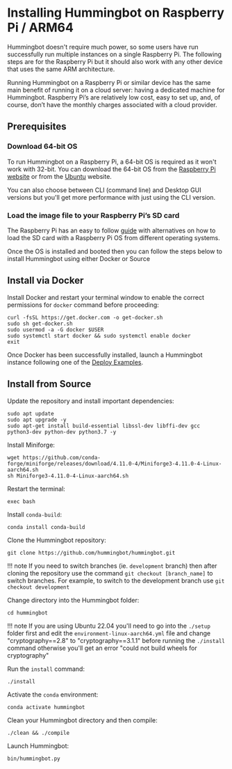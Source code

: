 # Installing Hummingbot on Raspberry Pi / ARM64

Hummingbot doesn't require much power, so some users have run successfully run multiple instances on a single Raspberry Pi. The following steps are for the Raspberry Pi but it should also work with any other device that uses the same ARM architecture.

Running Hummingbot on a Raspberry Pi or similar device has the same main benefit of running it on a cloud server: having a dedicated machine for Hummingbot. Raspberry Pi’s are relatively low cost, easy to set up, and, of course, don’t have the monthly charges associated with a cloud provider.

## Prerequisites

### Download 64-bit OS

To run Hummingbot on a Raspberry Pi, a 64-bit OS is required as it won't work with 32-bit. You can download the 64-bit OS from the [Raspberry Pi website](https://www.raspberrypi.com/software/operating-systems/#raspberry-pi-os-64-bit) or from the [Ubuntu](https://ubuntu.com/download/raspberry-pi) website.

You can also choose between CLI (command line) and Desktop GUI versions but you'll get more performance with just using the CLI version.

### Load the image file to your Raspberry Pi’s SD card

The Raspberry Pi has an easy to follow [guide](https://www.raspberrypi.org/documentation/installation/installing-images/) with alternatives on how to load the SD card with a Raspberry Pi OS from different operating systems.

Once the OS is installed and booted then you can follow the steps below to install Hummingbot using either Docker or Source

## Install via Docker

Install Docker and restart your terminal window to enable the correct permissions for `docker` command before proceeding:
```
curl -fsSL https://get.docker.com -o get-docker.sh
sudo sh get-docker.sh
sudo usermod -a -G docker $USER
sudo systemctl start docker && sudo systemctl enable docker
exit
```

Once Docker has been successfully installed, launch a Hummingbot instance following one of the [Deploy Examples](/installation/deploy/).

## Install from Source

Update the repository and install important dependencies:
```
sudo apt update
sudo apt upgrade -y
sudo apt-get install build-essential libssl-dev libffi-dev gcc python3-dev python-dev python3.7 -y
```

Install Miniforge:
```
wget https://github.com/conda-forge/miniforge/releases/download/4.11.0-4/Miniforge3-4.11.0-4-Linux-aarch64.sh
sh Miniforge3-4.11.0-4-Linux-aarch64.sh
```

Restart the terminal:
```
exec bash
```

Install `conda-build`:
```
conda install conda-build
```

Clone the Hummingbot repository:
```
git clone https://github.com/hummingbot/hummingbot.git
```

!!! note
    If you need to switch branches (ie. `development` branch) then after cloning the repository use the command `git checkout [branch_name]` to switch branches. For example, to switch to the development branch use `git checkout development`

Change directory into the Hummingbot folder:
```
cd hummingbot
```

!!! note
    If you are using Ubuntu 22.04 you'll need to go into the `./setup` folder first and edit the `environment-linux-aarch64.yml` file and change "cryptography==2.8" to "cryptography==3.1.1" before running the `./install` command otherwise you'll get an error "could not build wheels for cryptography"

Run the `install` command:
```
./install
```

Activate the `conda` environment:
```
conda activate hummingbot
```

Clean your Hummingbot directory and then compile:

```
./clean && ./compile
```

Launch Hummingbot:
```
bin/hummingbot.py
```
